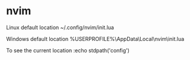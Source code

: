 # nvim


Linux default location
~/.config/nvim/init.lua

Windows default location
%USERPROFILE%\AppData\Local\nvim\init.lua

To see the current location
:echo stdpath('config')
